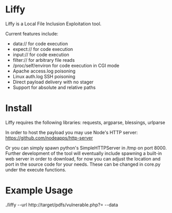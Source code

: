Liffy
=====

Liffy is a Local File Inclusion Exploitation tool.  

Current features include: 

  - data:// for code execution
  - expect:// for code execution
  - input:// for code execution
  - filter:// for arbitrary file reads
  - /proc/self/environ for code execution in CGI mode
  - Apache access.log poisoning
  - Linux auth.log SSH poisoning
  - Direct payload delivery with no stager
  - Support for absolute and relative paths 



Install
=======

Liffy requires the following libraries: requests, argparse, blessings, urlparse

In order to host the payload you may use Node's HTTP server: https://github.com/nodeapps/http-server

Or you can simply spawn python's SimpleHTTPServer in /tmp on port 8000.  Further development of the tool will eventually include spawning a built-in web server in order to download, for now you can adjust the location and port in the source code for your needs.  These can be changed in core.py under the execute functions.


Example Usage 
==============

./liffy --url http://target/pdfs/vulnerable.php?= --data
